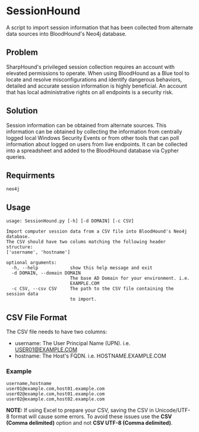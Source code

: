 # SessionHound
A script to import session information that has been collected from alternate data sources  into BloodHound's Neo4j database.

## Problem
SharpHound's privileged session collection requires an account with elevated permissions to operate. When using BloodHound as a Blue tool to locate and resolve misconfigurations and identify dangerous behaviors, detailed and accurate session information is highly beneficial. An account that has local administrative rights on all endpoints is a security risk.

## Solution
Session information can be obtained from alternate sources. This information can be obtained by collecting the information from centrally logged local Windows Security Events or from other tools that can poll information about logged on users from live endpoints. It can be collected into a spreadsheet and added to the BloodHound database via Cypher queries.

## Requirments
```
neo4j
```

## Usage
```
usage: SessionHound.py [-h] [-d DOMAIN] [-c CSV]

Import computer session data from a CSV file into BloodHound's Neo4j database.
The CSV should have two colums matching the following header structure:
['username', 'hostname']

optional arguments:
  -h, --help            show this help message and exit
  -d DOMAIN, --domain DOMAIN
                        The base AD Domain for your environment. i.e.
                        EXAMPLE.COM
  -c CSV, --csv CSV     The path to the CSV file containing the session data
                        to import.
```

## CSV File Format
The CSV file needs to have two columns:
- username: The User Principal Name (UPN). i.e. USER01@EXAMPLE.COM
- hostname: The Host's FQDN. i.e. HOSTNAME.EXAMPLE.COM

### Example
```
username,hostname
user01@example.com,host01.example.com
user02@example.com,host01.example.com
user02@example.com,host02.example.com
```
**NOTE:** If using Excel to prepare your CSV, saving the CSV in Unicode/UTF-8 format will cause some errors. To avoid these issues use the **CSV (Comma delimited)** option and not **CSV UTF-8 (Comma delimited)**.
